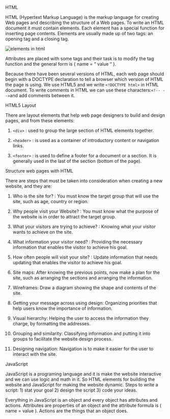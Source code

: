 HTML

HTML (Hypertext Markup Language) is the markup language for creating Web pages and describing the structure of a Web pages. To write an HTML document it must contain elements. Each element has a special function for inserting page contents.  Elements are usually made up of two tags: an opening tag and a closing tag.
 
 ![elements in html](https://www.codeinbook.com/images/element-and-tag-graphics.png)
 
Attributes are placed with some tags and their task is to modify the tag function and the general form is { name = “ value “ }.

Because there have been several versions of HTML, each web page should begin with a DOCTYPE declaration to tell a browser which version of HTML the page is using. We use HTML5 and we write `<!DOCTYPE html>` in HTML document. To write comments in HTML we can use these characters:` <!-- --> `and add comments between it.

HTML5 Layout

There are layout elements that help web page designers to build and design pages, and from these elements:

1) `<div>` : used to group the large section of HTML elements together.

2) `<header>` : is used as a container of introductory content or navigation links.

3) `<footer>` : is used to define a footer for a document or a section. It is generally used in the last of the section (bottom of the page).


Structure web pages with HTML

There are steps that must be taken into consideration when creating a new website, and they are:
1) Who is the site for? : You must know the target group that will use the site, such as age, country or region.

2) Why people visit your Website? : You must know what the purpose of the website is in order to attract the target group.

3) What your visitors are trying to achieve? : Knowing what your visitor wants to achieve on the site.

4) What information your visitor need? : Providing the necessary information that enables the visitor to achieve his goal.

5) How often people will visit your site? : Update information that needs updating that enables the visitor to achieve his goal.

6) Site maps: After knowing the previous points, now make a plan for the site, such as arranging the sections and arranging the information.

7) Wireframes: Draw a diagram showing the shape and contents of the site.

8) Getting your message across using design: Organizing priorities that help users know the importance of information.

9) Visual hierarchy: Helping the user to access the information they charge, by formatting the addresses.

10) Grouping and similarity: Classifying information and putting it into groups to facilitate the website design process.

11) Designing navigation: Navigation is to make it easier for the user to interact with the site.

JavaScript

JavaScript is a programing language and it is make the website interactive and we can use logic and math in it. So HTML elements for building the website and JavaScript for making the website dynamic. Steps to write a 
script: 1) stat your goal 2) design the script 3) code your ideas.

Everything in JavaScript is an object and every object has attributes and actions. Attributes are properties of an object and the attribute formula is ( name = value ). Actions are the things that an object does.
